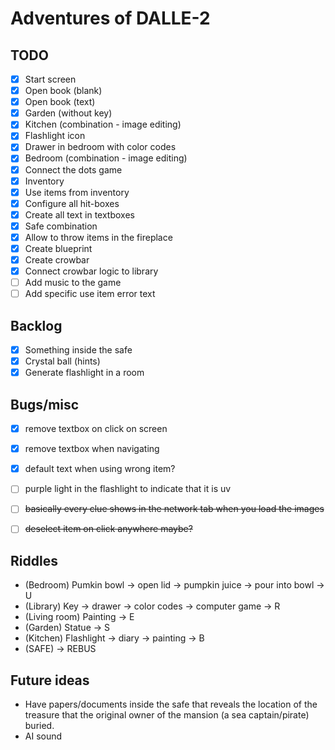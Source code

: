 # Adventures of DALLE-2

## TODO

- [x] Start screen
- [x] Open book (blank)
- [x] Open book (text)
- [x] Garden (without key)
- [x] Kitchen (combination - image editing)
- [x] Flashlight icon
- [x] Drawer in bedroom with color codes
- [x] Bedroom (combination - image editing)
- [x] Connect the dots game
- [x] Inventory
- [x] Use items from inventory
- [x] Configure all hit-boxes
- [x] Create all text in textboxes
- [x] Safe combination
- [x] Allow to throw items in the fireplace
- [x] Create blueprint
- [x] Create crowbar
- [x] Connect crowbar logic to library
- [ ] Add music to the game
- [ ] Add specific use item error text

## Backlog

- [x] Something inside the safe
- [x] Crystal ball (hints)
- [x] Generate flashlight in a room

## Bugs/misc

- [x] remove textbox on click on screen
- [x] remove textbox when navigating
- [x] default text when using wrong item?
- [ ] purple light in the flashlight to indicate that it is uv

- [ ] ~~basically every clue shows in the network tab when you load the images~~
- [ ] ~~deselect item on click anywhere maybe?~~

## Riddles

- (Bedroom) Pumkin bowl -> open lid -> pumpkin juice -> pour into bowl -> U
- (Library) Key -> drawer -> color codes -> computer game -> R
- (Living room) Painting -> E
- (Garden) Statue -> S
- (Kitchen) Flashlight -> diary -> painting -> B
- (SAFE) -> REBUS

## Future ideas
- Have papers/documents inside the safe that reveals the location of the treasure that the original owner of the mansion (a sea captain/pirate) buried.
- AI sound
